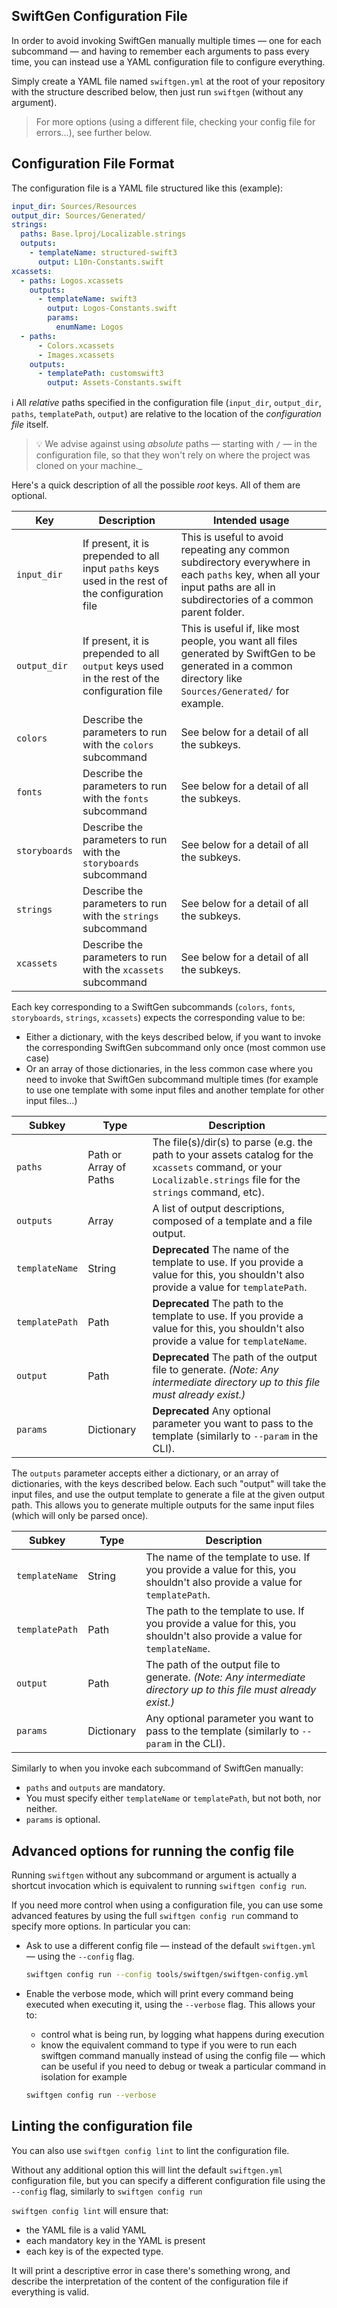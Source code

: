 ## SwiftGen Configuration File

In order to avoid invoking SwiftGen manually multiple times — one for each subcommand — and having to remember each arguments to pass every time, you can instead use a YAML configuration file to configure everything.

Simply create a YAML file named `swiftgen.yml` at the root of your repository with the structure described below, then just run `swiftgen` (without any argument).

> For more options (using a different file, checking your config file for errors…), see further below.

## Configuration File Format

The configuration file is a YAML file structured like this (example):

```yaml
input_dir: Sources/Resources
output_dir: Sources/Generated/
strings:
  paths: Base.lproj/Localizable.strings
  outputs:
    - templateName: structured-swift3
      output: L10n-Constants.swift
xcassets:
  - paths: Logos.xcassets
    outputs:
      - templateName: swift3
        output: Logos-Constants.swift
        params:
          enumName: Logos
  - paths:
      - Colors.xcassets
      - Images.xcassets
    outputs:
      - templatePath: customswift3
        output: Assets-Constants.swift
```

ℹ️ All _relative_ paths specified in the configuration file (`input_dir`, `output_dir`, `paths`, `templatePath`, `output`) are relative to the location of the _configuration file_ itself.

> 💡 We advise against using _absolute_ paths — starting with `/` — in the configuration file, so that they won't rely on where the project was cloned on your machine._

Here's a quick description of all the possible _root_ keys. All of them are optional.

| Key | Description | Intended usage |
|-----|-------------|----------------|
| `input_dir` | If present, it is prepended to all input `paths` keys used in the rest of the configuration file | This is useful to avoid repeating any common subdirectory everywhere in each `paths` key, when all your input paths are all in subdirectories of a common parent folder. |
| `output_dir` | If present, it is prepended to all `output` keys used in the rest of the configuration file | This is useful if, like most people, you want all files generated by SwiftGen to be generated in a common directory like `Sources/Generated/` for example. |
| `colors` | Describe the parameters to run with the `colors` subcommand | See below for a detail of all the subkeys. |
| `fonts` | Describe the parameters to run with the `fonts` subcommand | See below for a detail of all the subkeys. |
| `storyboards` | Describe the parameters to run with the `storyboards` subcommand | See below for a detail of all the subkeys. |
| `strings` | Describe the parameters to run with the `strings` subcommand | See below for a detail of all the subkeys. |
| `xcassets` | Describe the parameters to run with the `xcassets` subcommand | See below for a detail of all the subkeys. |

Each key corresponding to a SwiftGen subcommands (`colors`, `fonts`, `storyboards`, `strings`, `xcassets`) expects the corresponding value to be:

* Either a dictionary, with the keys described below, if you want to invoke the corresponding SwiftGen subcommand only once (most common use case)
* Or an array of those dictionaries, in the less common case where you need to invoke that SwiftGen subcommand multiple times (for example to use one template with some input files and another template for other input files…)

| Subkey | Type | Description |
|--------|------|-------------|
| `paths` | Path or Array of Paths | The file(s)/dir(s) to parse (e.g. the path to your assets catalog for the `xcassets` command, or your `Localizable.strings` file for the `strings` command, etc). |
| `outputs` | Array | A list of output descriptions, composed of a template and a file output. |
| `templateName` | String | **Deprecated** The name of the template to use. If you provide a value for this, you shouldn't also provide a value for `templatePath`. |
| `templatePath` | Path | **Deprecated** The path to the template to use. If you provide a value for this, you shouldn't also provide a value for `templateName`. |
| `output` | Path | **Deprecated** The path of the output file to generate. _(Note: Any intermediate directory up to this file must already exist.)_ |
| `params` | Dictionary | **Deprecated** Any optional parameter you want to pass to the template (similarly to `--param` in the CLI). |

The `outputs` parameter accepts either a dictionary, or an array of dictionaries, with the keys described below. Each such "output" will take the input files, and use the output template to generate a file at the given output path. This allows you to generate multiple outputs for the same input files (which will only be parsed once).

| Subkey | Type | Description |
|--------|------|-------------|
| `templateName` | String | The name of the template to use. If you provide a value for this, you shouldn't also provide a value for `templatePath`. |
| `templatePath` | Path | The path to the template to use. If you provide a value for this, you shouldn't also provide a value for `templateName`. |
| `output` | Path | The path of the output file to generate. _(Note: Any intermediate directory up to this file must already exist.)_ |
| `params` | Dictionary | Any optional parameter you want to pass to the template (similarly to `--param` in the CLI). |

Similarly to when you invoke each subcommand of SwiftGen manually:

* `paths` and `outputs` are mandatory.
* You must specify either `templateName` or `templatePath`, but not both, nor neither.
* `params` is optional.

## Advanced options for running the config file

Running `swiftgen` without any subcommand or argument is actually a shortcut invocation which is equivalent to running `swiftgen config run`.

If you need more control when using a configuration file, you can use some advanced features by using the full `swiftgen config run` command to specify more options. In particular you can:

* Ask to use a different config file — instead of the default `swiftgen.yml` — using the `--config` flag.

  ```sh
  swiftgen config run --config tools/swiftgen/swiftgen-config.yml
  ```
  
* Enable the verbose mode, which will print every command being executed when executing it, using the `--verbose` flag. This allows your to:
  * control what is being run, by logging what happens during execution
  * know the equivalent command to type if you were to run each swiftgen command manually instead of using the config file — which can be useful if you need to debug or tweak a particular command in isolation for example

  ```sh
  swiftgen config run --verbose
  ```

## Linting the configuration file

You can also use `swiftgen config lint` to lint the configuration file.

Without any additional option this will lint the default `swiftgen.yml` configuration file, but you can specify a different configuration file using the `--config` flag, similarly to `swiftgen config run`

`swiftgen config lint` will ensure that:

* the YAML file is a valid YAML
* each mandatory key in the YAML is present
* each key is of the expected type.

It will print a descriptive error in case there's something wrong, and describe the interpretation of the content of the configuration file if everything is valid.
